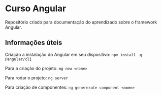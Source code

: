 # Curso Angular

Repositório criado para documentação do aprendizado sobre o framework Angular.

## Informações úteis

Criação a instalação do Angular em seu dispositivo: `npm install -g @angular/cli` 

Para a criação do projeto: `ng new <nome>`

Para rodar o projeto: `ng server`

Para criação de componentes: `ng genererate component <nome>`
